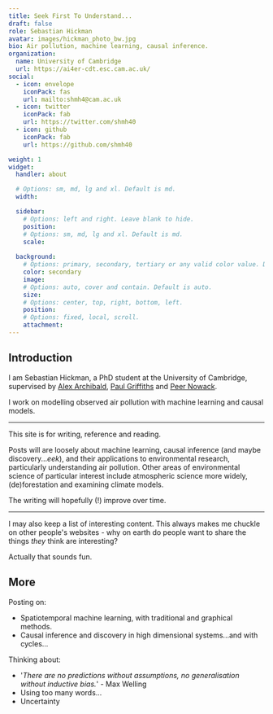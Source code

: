 ```yaml
---
title: Seek First To Understand...
draft: false
role: Sebastian Hickman
avatar: images/hickman_photo_bw.jpg
bio: Air pollution, machine learning, causal inference.
organization:
  name: University of Cambridge
  url: https://ai4er-cdt.esc.cam.ac.uk/
social:
  - icon: envelope
    iconPack: fas
    url: mailto:shmh4@cam.ac.uk
  - icon: twitter
    iconPack: fab
    url: https://twitter.com/shmh40
  - icon: github
    iconPack: fab
    url: https://github.com/shmh40

weight: 1
widget:
  handler: about

  # Options: sm, md, lg and xl. Default is md.
  width:

  sidebar:
    # Options: left and right. Leave blank to hide.
    position:
    # Options: sm, md, lg and xl. Default is md.
    scale:
  
  background:
    # Options: primary, secondary, tertiary or any valid color value. Default is primary.
    color: secondary
    image:
    # Options: auto, cover and contain. Default is auto.
    size:
    # Options: center, top, right, bottom, left.
    position:
    # Options: fixed, local, scroll.
    attachment: 
---
```


## Introduction

I am Sebastian Hickman, a PhD student at the University of Cambridge, supervised by [Alex Archibald](https://www.ch.cam.ac.uk/person/ata27), [Paul Griffiths](https://www.ch.cam.ac.uk/person/ptg21) and [Peer Nowack](https://research-portal.uea.ac.uk/en/persons/peer-nowack).

I work on modelling observed air pollution with machine learning and causal models.

***

This site is for writing, reference and reading.

Posts will are loosely about machine learning, causal inference (and maybe discovery...*eek*), and their applications to environmental research, particularly understanding air pollution. Other areas of environmental science of particular interest include atmospheric science more widely, (de)forestation and examining climate models.

The writing will hopefully (!) improve over time.

***

I may also keep a list of interesting content. This always makes me chuckle on other people's websites - why on earth do people want to share the things *they* think are interesting?

Actually that sounds fun.

## More

Posting on:

- Spatiotemporal machine learning, with traditional and graphical methods.
- Causal inference and discovery in high dimensional systems...and with cycles...

Thinking about:

- '*There are no predictions without assumptions, no generalisation without inductive bias.*' - Max Welling
- Using too many words...
- Uncertainty
